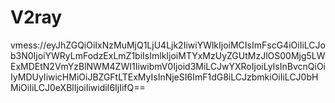 # V2ray
vmess://eyJhZGQiOiIxNzMuMjQ1LjU4Ljk2IiwiYWlkIjoiMCIsImFscG4iOiIiLCJob3N0IjoiYWRyLmFodzExLmZ1biIsImlkIjoiMTYxMzUyZGUtMzJlOS00Mjg5LWExMDEtN2VmYzBlNWM4ZWI1IiwibmV0Ijoid3MiLCJwYXRoIjoiLyIsInBvcnQiOiIyMDUyIiwicHMiOiJBZGFtLTExMyIsInNjeSI6ImF1dG8iLCJzbmkiOiIiLCJ0bHMiOiIiLCJ0eXBlIjoiIiwidiI6IjIifQ==
